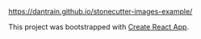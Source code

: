 https://dantrain.github.io/stonecutter-images-example/

This project was bootstrapped with [Create React App](https://github.com/facebookincubator/create-react-app).
